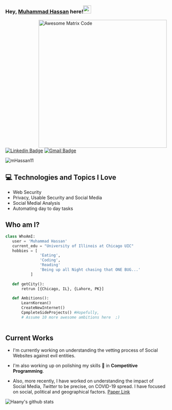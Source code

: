 
### Hey, [Muhammad Hassan](https://www.facebook.com/cinnaMan96/) here!<img src="https://media.giphy.com/media/hvRJCLFzcasrR4ia7z/giphy.gif" width="25px">

<img src = 'https://media.giphy.com/media/jTNG3RF6EwbkpD4LZx/giphy.gif' alt = 'Awesome Matrix Code' align='right' width="400"/>


[![Linkedin Badge](https://img.shields.io/badge/-MuhammadHassan-blue?style=flat-square&logo=Linkedin&logoColor=white&link=https://www.linkedin.com/in/mhassan11)](https://www.linkedin.com/in/mhassan11) [![Gmail Badge](https://img.shields.io/badge/-Hassan-c14438?style=flat-square&logo=Gmail&logoColor=white&link=mailto:mhassan.3939@gmail.com)](mailto:mhassan.3939@gmail.com) 
<p align="left"> <img src="https://komarev.com/ghpvc/?username=mHassan11" alt="mHassan11" /> </p>

## :computer: Technologies and Topics I Love
* Web Security
* Privacy, Usable Security and Social Media
* Social Medial Analysis
* Automating day to day tasks


 ## Who am I?
 ```python
 class WhoAmI:
 	user = 'Muhammad Hassan'
	current_edu = "University of Illinois at Chicago UIC"
	hobbies = [
				'Eating',
				'Coding',
				'Reading'
				'Being up all Night chasing that ONE BUG...'
			]
	
	def getCity():
		retrun [{Chicago, IL}, {Lahore, PK}]
	
	def Ambitions():
		LearnKorean()
		CreateNewInternet()
		CpmpleteSideProjects() #Hopefully,
		# Assume 10 more awesome ambitions here  ;)
	
 ```
 
## Current Works
 * I'm currently working on understanding the vetting process of Social Websites against evil entities.

 * I'm also working up on polishing my skills 🌱 in **Competitive Programming**.

 * Also, more recently, I have worked on understanding the impact of Social Media, *Twitter* to be precise, on COVID-19 spread. I have focused on social, political and geographical factors. [Paper Link](https://arxiv.org/abs/2005.08379)


 ![Haany's github stats](https://github-readme-stats.vercel.app/api?username=mHassan11&show_icons=true&hide=[%22issues%22])


<!--
**mHassan11/mHassan11** is a ✨ _special_ ✨ repository because its `README.md` (this file) appears on your GitHub profile.

Here are some ideas to get you started:

- 🔭 I’m currently working on ...
- 🌱 I’m currently learning ...
- 👯 I’m looking to collaborate on ...
- 🤔 I’m looking for help with ...
- 💬 Ask me about ...
- 📫 How to reach me: ...
- 😄 Pronouns: ...
- ⚡ Fun fact: ...
-->

